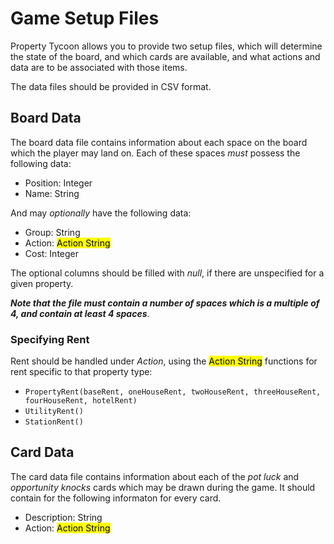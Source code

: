 # Game Setup Files
Property Tycoon allows you to provide two setup files, which will determine the state of the board, and which cards are available, and what actions and data are to be associated with those items.

The data files should be provided in CSV format.

## Board Data
The board data file contains information about each space on the board which the player may land on. Each of these spaces _must_ possess the following data:

 - Position: Integer
 - Name: String

And may _optionally_ have the following data:

 - Group: String
 - Action: <mark>Action String</mark>
 - Cost: Integer

The optional columns should be filled with _null_, if there are unspecified for a given property.

_**Note that the file must contain a number of spaces which is a multiple of 4, and contain at least 4 spaces**_.

### Specifying Rent
Rent should be handled under _Action_, using the <mark>Action String</mark> functions for rent specific to that property type:

 - `PropertyRent(baseRent, oneHouseRent, twoHouseRent, threeHouseRent, fourHouseRent, hotelRent)`
 - `UtilityRent()`
 - `StationRent()`

## Card Data
The card data file contains information about each of the _pot luck_ and _opportunity knocks_ cards which may be drawn during the game. It should contain for the following informaton for every card.

- Description: String
- Action: <mark>Action String</mark>